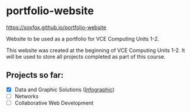 # portfolio-website
https://soxfox.github.io/portfolio-website

Website to be used as a portfolio for VCE Computing Units 1-2.

This website was created at the beginning of VCE Computing Units 1-2. It will be used to store all projects completed as part of this course.

## Projects so far:
- [x] Data and Graphic Solutions ([Infographic](https://soxfox.github.io/portfolio-website/infographic.html))
- [ ] Networks
- [ ] Collaborative Web Development
